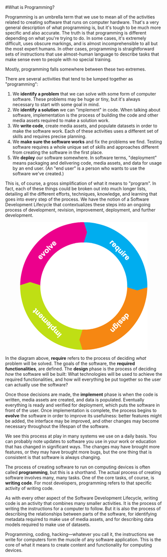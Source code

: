 #What is Programming?

Programming is an umbrella term that we use to mean all of the activities related to creating software that runs on computer hardware. That's a very general description of what programming is, but it's tough to be much more specific and also accurate. The truth is that programming is different depending on what you're trying to do. In some cases, it's extremely difficult, uses obscure markings, and is almost incomprehensible to all but the most expert humans. In other cases, programming is straightforward sets of instructions that use almost-human language to describe tasks that make sense even to people with no special training.

Mostly, programming falls somewhere between these two extremes. 

There are several activities that tend to be lumped together as "programming":

1. We **identify a problem** that we can solve with some form of computer software. These problems may be huge or tiny, but it's always necessary to start with some goal in mind.
2. We **identify a solution** we can "implement" in code. When talking about software, implementation is the process of building the code and other media assets required to make a solution work. 
3. We **write code**, create media assets, and populate datasets in order to make the software work. Each of these activities uses a different set of skills and requires precise planning.
4. We **make sure the software works** and fix the problems we find. Testing software requires a whole unique set of skills and approaches different from creating the software in the first place.
5. We **deploy** our software somewhere. In software terms, "deployment" means packaging and delivering code, media assets, and data for usage by an end user. (An "end user" is a person who wants to use the software we've created.)

This is, of course, a gross simplification of what it means to "program". In fact, each of these things could be broken out into much longer lists, detailing all the different efforts, techniques, knowledge, and learning that goes into every step of the process. We have the notion of a Software Development Lifecycle that contextualizes these steps into an ongoing process of development, revision, improvement, deployment, and further development.

<center>

![Software Development Lifecycle](./img/Software_Development_Lifecycle_Diagram.png)

</center>

In the diagram above, **require** refers to the process of deciding _what_ problem will be solved. The goals of the software, the **required functionalities**, are defined. The **design** phase is the process of deciding _how_ the software will be built: What technologies will be used to achieve the required functionalities, and how will everything be put together so the user can actually use the software?

Once those decisions are made, the **implement** phase is when the code is written, media assets are created, and data is populated. Eventually everything is ready and verified for deployment, which puts the software in front of the user. Once implementation is complete, the process begins to **evolve** the software in order to improve its usefulness: better features might be added, the interface may be improved, and other changes may become necessary throughout the lifespan of the software.

We see this process at play in many systems we use on a daily basis. You can probably note updates to software you use in your work or education that has changed in significant ways. The changes may have brought more features, or they may have brought more bugs, but the one thing that is consistent is that software is always changing.

The process of creating software to run on computing devices is often called **programming**, but this is a shorthand. The actual process of creating software involves many, many tasks. One of the core tasks, of course, is **writing code**. For most developers, programming refers to that specific activity of writing code.

As with every other aspect of the Software Development Lifecycle, writing code is an activity that combines many smaller activities. It is the process of writing the instructions for a computer to follow. But it is also the process of describing the relationships between parts of the software, for identifying metadata required to make use of media assets, and for describing data models required to make use of datasets.

Programming, coding, hacking&mdash;whatever you call it, the instructions we write for computers form the muscle of any software application. This is the core of what it means to create content and functionality for computing devices.


